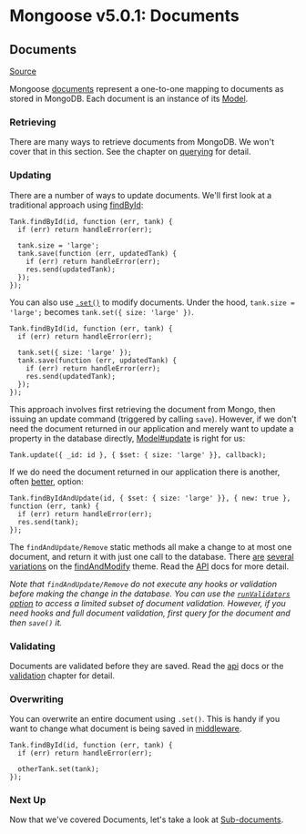 # Mongoose v5.0.1: Documents

## Documents

[Source](http://mongoosejs.com/docs/documents.html "Permalink to Mongoose v5.0.1: Documents")

Mongoose [documents][1] represent a one-to-one mapping to documents as stored in MongoDB. Each document is an instance of its [Model][2].

### Retrieving

There are many ways to retrieve documents from MongoDB. We won't cover that in this section. See the chapter on [querying][3] for detail.

### Updating

There are a number of ways to update documents. We'll first look at a traditional approach using [findById][4]:


    Tank.findById(id, function (err, tank) {
      if (err) return handleError(err);

      tank.size = 'large';
      tank.save(function (err, updatedTank) {
        if (err) return handleError(err);
        res.send(updatedTank);
      });
    });


You can also use [`.set()`][5] to modify documents. Under the hood, `tank.size = 'large';` becomes `tank.set({ size: 'large' })`.


    Tank.findById(id, function (err, tank) {
      if (err) return handleError(err);

      tank.set({ size: 'large' });
      tank.save(function (err, updatedTank) {
        if (err) return handleError(err);
        res.send(updatedTank);
      });
    });


This approach involves first retrieving the document from Mongo, then issuing an update command (triggered by calling `save`). However, if we don't need the document returned in our application and merely want to update a property in the database directly, [Model#update][6] is right for us:


    Tank.update({ _id: id }, { $set: { size: 'large' }}, callback);


If we do need the document returned in our application there is another, often [better][7], option:


    Tank.findByIdAndUpdate(id, { $set: { size: 'large' }}, { new: true }, function (err, tank) {
      if (err) return handleError(err);
      res.send(tank);
    });


The `findAndUpdate/Remove` static methods all make a change to at most one document, and return it with just one call to the database. There [are][8] [several][9] [variations][10] on the [findAndModify][11] theme. Read the [API][12] docs for more detail.

_Note that `findAndUpdate/Remove` do _not_ execute any hooks or validation before making the change in the database. You can use the [`runValidators` option][13] to access a limited subset of document validation. However, if you need hooks and full document validation, first query for the document and then `save()` it._

### Validating

Documents are validated before they are saved. Read the [api][14] docs or the [validation][15] chapter for detail.

### Overwriting

You can overwrite an entire document using `.set()`. This is handy if you want to change what document is being saved in [middleware][16].


    Tank.findById(id, function (err, tank) {
      if (err) return handleError(err);

      otherTank.set(tank);
    });


### Next Up

Now that we've covered Documents, let's take a look at [Sub-documents][17].

[1]: http://mongoosejs.com/api.html#document-js
[2]: http://mongoosejs.com/models.html
[3]: http://mongoosejs.com/queries.html
[4]: http://mongoosejs.com/api.html#model_Model.findById
[5]: http://mongoosejs.com/docs/api.html#document_Document-set
[6]: http://mongoosejs.com/api.html#model_Model.update
[7]: http://mongoosejs.com/api.html#model_Model.findByIdAndUpdate
[8]: http://mongoosejs.com/api.html#model_Model.findByIdAndRemove
[9]: http://mongoosejs.com/api.html#model_Model.findOneAndUpdate
[10]: http://mongoosejs.com/api.html#model_Model.findOneAndRemove
[11]: http://www.mongodb.org/display/DOCS/findAndModify+Command
[12]: http://mongoosejs.com/api.html
[13]: http://mongoosejs.com/docs/validation.html#update-validators
[14]: http://mongoosejs.com/api.html#document_Document-validate
[15]: http://mongoosejs.com/validation.html
[16]: http://mongoosejs.com/docs/middleware.html
[17]: http://mongoosejs.com/docs/subdocs.html


